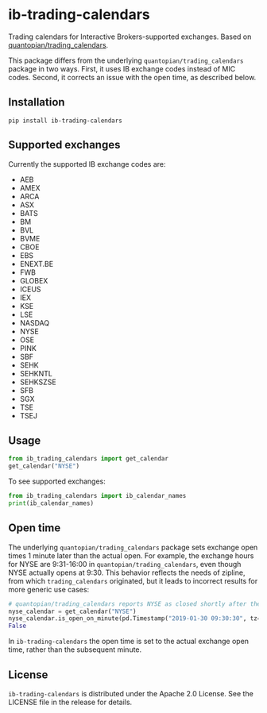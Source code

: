 # ib-trading-calendars

Trading calendars for Interactive Brokers-supported exchanges. Based on [quantopian/trading_calendars](https://github.com/quantopian/trading_calendars).

This package differs from the underlying `quantopian/trading_calendars` package in two ways. First, it uses IB exchange codes instead of MIC codes. Second, it corrects an issue with the open time, as described below.

## Installation

```
pip install ib-trading-calendars
```

## Supported exchanges

Currently the supported IB exchange codes are:

* AEB
* AMEX
* ARCA
* ASX
* BATS
* BM
* BVL
* BVME
* CBOE
* EBS
* ENEXT.BE
* FWB
* GLOBEX
* ICEUS
* IEX
* KSE
* LSE
* NASDAQ
* NYSE
* OSE
* PINK
* SBF
* SEHK
* SEHKNTL
* SEHKSZSE
* SFB
* SGX
* TSE
* TSEJ

## Usage

```python
from ib_trading_calendars import get_calendar
get_calendar("NYSE")
```

To see supported exchanges:

```python
from ib_trading_calendars import ib_calendar_names
print(ib_calendar_names)
```

## Open time

The underlying `quantopian/trading_calendars` package sets exchange open times 1 minute later than the actual open. For example, the exchange hours for NYSE are 9:31-16:00 in `quantopian/trading_calendars`, even though NYSE actually opens at 9:30. This behavior reflects the needs of zipline, from which `trading_calendars` originated, but it leads to incorrect results for more generic use cases:

```python
# quantopian/trading_calendars reports NYSE as closed shortly after the open
nyse_calendar = get_calendar("NYSE")
nyse_calendar.is_open_on_minute(pd.Timestamp("2019-01-30 09:30:30", tz="America/New_York"))
False
```

In `ib-trading-calendars` the open time is set to the actual exchange open time, rather than the subsequent minute.

## License

`ib-trading-calendars` is distributed under the Apache 2.0 License. See the LICENSE file in the release for details.
